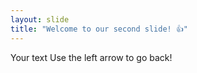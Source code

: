 ```yaml
---
layout: slide
title: "Welcome to our second slide! 👍"
---
```

Your text
Use the left arrow to go back!
